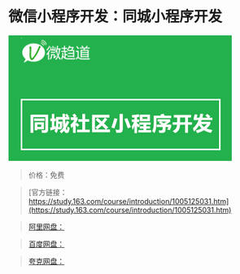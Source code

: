 # 微信小程序开发：同城小程序开发

![img](../../../assets/study163/free/36b18435-e29d-40c2-b301-cba2bf9f64d3.png)

> 价格：免费

> [官方链接：https://study.163.com/course/introduction/1005125031.htm](https://study.163.com/course/introduction/1005125031.htm)

> [阿里网盘：]()

> [百度网盘：]()

> [夸克网盘：]()
